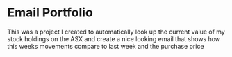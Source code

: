 # Email Portfolio

This was a project I created to automatically look up the current value of my stock holdings on the ASX and create a nice looking email that shows how this weeks movements compare to last week and the purchase price
